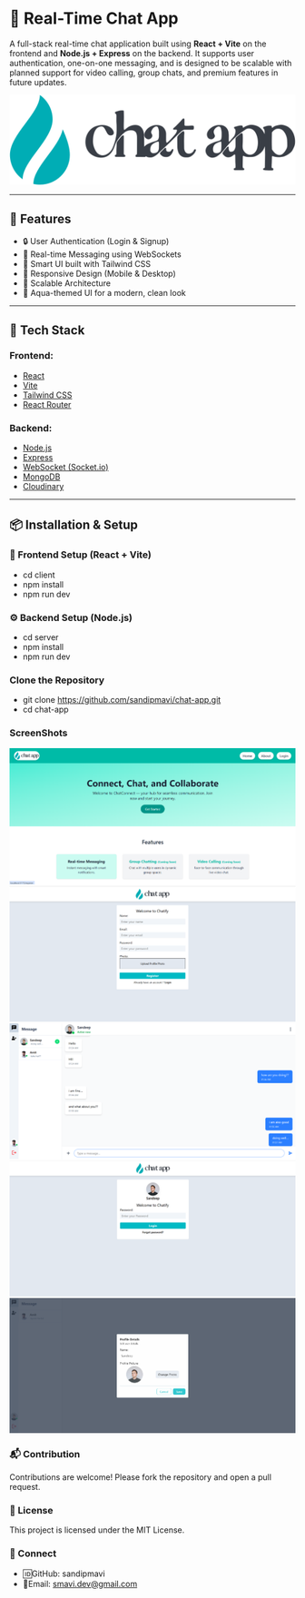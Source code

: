 # 💬 Real-Time Chat App

A full-stack real-time chat application built using **React + Vite** on the frontend and **Node.js + Express** on the backend. It supports user authentication, one-on-one messaging, and is designed to be scalable with planned support for video calling, group chats, and premium features in future updates.

![Logo](./assets/logo.png)

---

## 🚀 Features

- 🔒 User Authentication (Login & Signup)
- 💬 Real-time Messaging using WebSockets
- 🧠 Smart UI built with Tailwind CSS
- 📱 Responsive Design (Mobile & Desktop)
- 🧩 Scalable Architecture
- 🌊 Aqua-themed UI for a modern, clean look

---

## 🧱 Tech Stack

### Frontend:
- [React](https://reactjs.org/)
- [Vite](https://vitejs.dev/)
- [Tailwind CSS](https://tailwindcss.com/)
- [React Router](https://reactrouter.com/)

### Backend:
- [Node.js](https://nodejs.org/)
- [Express](https://expressjs.com/)
- [WebSocket (Socket.io)](https://socket.io/) 
- [MongoDB](https://www.mongodb.com/)
- [Cloudinary](https://www.cloudinary.com/)

---

## 📦 Installation & Setup
### 📂 Frontend Setup (React + Vite)
- cd client
- npm install
- npm run dev
### ⚙️ Backend Setup (Node.js)
- cd server
- npm install
- npm run dev


### Clone the Repository
 
 - git clone https://github.com/sandipmavi/chat-app.git
 - cd chat-app

### ScreenShots
![Landing Page](./assets/Screenshot-LandingPage.png)
![Register Page](./assets/ScreenShot-Register.png)
![Chat UI](./assets/ScreenShot-Chat.png)
![Password](./assets/ScreenShot-Password.png)
![Profile](./assets/ScreenShot-Profile.png)

### 📬 Contribution
Contributions are welcome! Please fork the repository and open a pull request.

### 📄 License
This project is licensed under the MIT License.

### 🔗 Connect
- 🆔GitHub: sandipmavi
- 📧Email: smavi.dev@gmail.com
